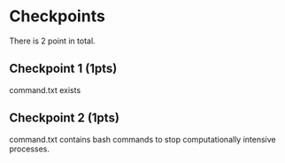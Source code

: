 # Checkpoints

There is 2 point in total.

## Checkpoint 1 (1pts)

command.txt exists 

## Checkpoint 2 (1pts)

command.txt contains bash commands to stop computationally intensive processes.
